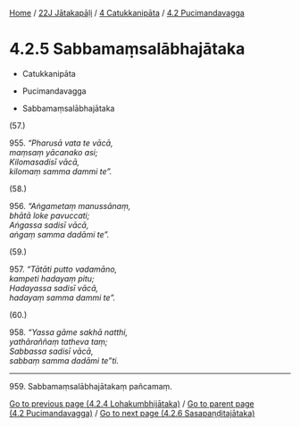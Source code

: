 
[Home](/) / [22J Jātakapāḷi](../../../22J.md) / [4 Catukkanipāta](../../4.md) / [4.2 Pucimandavagga](../4.2.md)

# 4.2.5 Sabbamaṃsalābhajātaka

* Catukkanipāta

* Pucimandavagga

* Sabbamaṃsalābhajātaka

(57.)

955\. _“Pharusā vata te vācā,_  
_maṃsaṃ yācanako asi;_  
_Kilomasadisī vācā,_  
_kilomaṃ samma dammi te”._  


(58.)

956\. _“Aṅgametaṃ manussānaṃ,_  
_bhātā loke pavuccati;_  
_Aṅgassa sadisī vācā,_  
_aṅgaṃ samma dadāmi te”._  


(59.)

957\. _“Tātāti putto vadamāno,_  
_kampeti hadayaṃ pitu;_  
_Hadayassa sadisī vācā,_  
_hadayaṃ samma dammi te”._  


(60.)

958\. _“Yassa gāme sakhā natthi,_  
_yathāraññaṃ tatheva taṃ;_  
_Sabbassa sadisī vācā,_  
_sabbaṃ samma dadāmi te”ti._  


---

959\. Sabbamaṃsalābhajātakaṃ pañcamaṃ.



[Go to previous page (4.2.4 Lohakumbhijātaka)](4.2.4.md) / [Go to parent page (4.2 Pucimandavagga)](../4.2.md) / [Go to next page (4.2.6 Sasapaṇḍitajātaka)](4.2.6.md)


